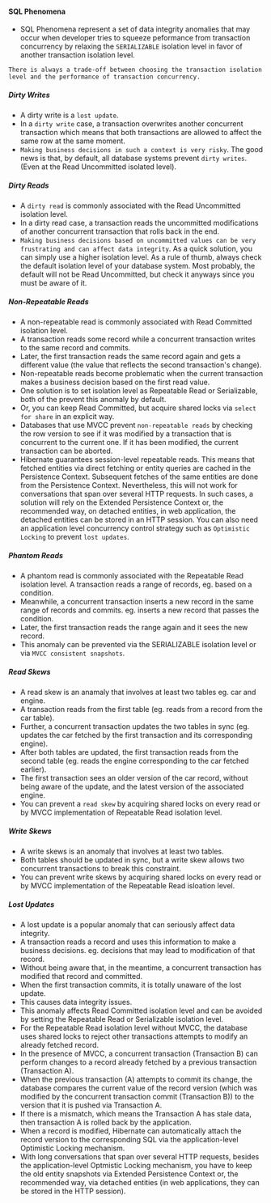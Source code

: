#### SQL Phenomena
- SQL Phenomena represent a set of data integrity anomalies that may occur when developer tries to squeeze peformance from transaction concurrency by relaxing the `SERIALIZABLE` isolation level in favor of another transaction isolation level.
```
There is always a trade-off between choosing the transaction isolation level and the performance of transaction concurrency.
```
##### Dirty Writes
- A dirty write is a `lost update`.
- In a `dirty write` case, a transaction overwrites another concurrent transaction which means that both transactions are allowed to affect the same row at the same moment.
- `Making business decisions in such a context is very risky`. The good news is that, by default, all database systems prevent `dirty writes`.(Even at the Read Uncommitted isolated level).

##### Dirty Reads
- A `dirty read` is commonly associated with the Read Uncommitted isolation level.
- In a dirty read case, a transaction reads the uncommitted modifications of another concurrent transaction that rolls back in the end.
- `Making business decisions based on uncommitted values can be very frustrating and can affect data integrity`. As a quick solution, you can simply use a higher isolation level. As a rule of thumb, always check the default isolation level of your database system. Most probably, the default will not be Read Uncommitted, but check it anyways since you must be aware of it.

##### Non-Repeatable Reads
- A non-repeatable read is commonly associated with Read Committed isolation level.
- A transaction reads some record while a concurrent transaction writes to the same record and commits.
- Later, the first transaction reads the same record again and gets a different value (the value that reflects the second transaction's change).
- Non-repeatable reads become problematic when the current transaction makes a business decision based on the first read value.
- One solution is to set isolation level as Repeatable Read or Serializable, both of the prevent this anomaly by default.
- Or, you can keep Read Committed, but acquire shared locks via `select for share` in an explicit way.
- Databases that use MVCC prevent `non-repeatable reads` by checking the row version to see if it was modified by a transaction that is concurrent to the current one. If it has been modified, the current transaction can be aborted.
- Hibernate guarantees session-level repeatable reads. This means that fetched entities via direct fetching or entity queries are cached in the Persistence Context. Subsequent fetches of the same entities are done from the Persistence Context. Nevertheless, this will not work for conversations that span over several HTTP requests. In such cases, a solution will rely on the Extended Persistence Context or, the recommended way, on detached entities, in web application, the detached entities can be stored in an HTTP session. You can also need an application level concurrency control strategy such as `Optimistic Locking` to prevent `lost updates`.

##### Phantom Reads
- A phantom read is commonly associated with the Repeatable Read isolation level. A transaction reads a range of records, eg. based on a condition.
- Meanwhile, a concurrent transaction inserts a new record in the same range of records and commits. eg. inserts a new record that passes the condition.
- Later, the first transaction reads the range again and it sees the new record.
- This anomaly can be prevented via the SERIALIZABLE isolation level or via `MVCC consistent snapshots`.

##### Read Skews
- A read skew is an anamaly that involves at least two tables eg. car and engine.
- A transaction reads from the first table (eg. reads from a record from the car table). 
- Further, a concurrent transaction updates the two tables in sync (eg. updates the car fetched by the first transaction and its corresponding engine).
- After both tables are updated, the first transaction reads from the second table (eg. reads the engine corresponding to the car fetched earlier).
- The first transaction sees an older version of the car record, without being aware of the update, and the latest version of the associated engine.
- You can prevent a `read skew` by acquiring shared locks on every read or by MVCC implementation of Repeatable Read isolation level.

##### Write Skews
- A write skews is an anomaly that involves at least two tables. 
- Both tables should be updated in sync, but a write skew allows two concurrent transactions to break this constraint.
- You can prevent write skews by acquiring shared locks on every read or by MVCC implementation of the Repeatable Read isloation level.

##### Lost Updates
- A lost update is a popular anomaly that can seriously affect data integrity. 
- A transaction reads a record and uses this information to make a business decisions. eg. decisions that may lead to modification of that record. 
- Without being aware that, in the meantime, a concurrent transaction has modified that record and committed.
- When the first transaction commits, it is totally unaware of the lost update.
- This causes data integrity issues.
- This anomaly affects Read Committed isolation level and can be avoided by setting the Repeatable Read or Serializable isolation level.
- For the Repeatable Read isolation level without MVCC, the database uses shared locks to reject other transactions attempts to modify an already fetched record.
- In the presence of MVCC, a concurrent transaction (Transaction B) can perform changes to a record already fetched by a previous transaction (Transaction A). 
- When the previous transaction (A) attempts to commit its change, the database compares the current value of the record version (which was modified by the concurrent transaction commit (Transaction B)) to the version that it is pushed via Transaction A.
- If there is a mismatch, which means the Transaction A has stale data, then transaction A is rolled back by the application.
- When a record is modified, Hibernate can automatically attach the record version to the corresponding SQL via the application-level Optimistic Locking mechanism.
- With long conversations that span over several HTTP requests, besides the application-level Optmistic Locking mechanism, you have to keep the old entity snapshots via Extended Persistence Context or, the recommended way, via detached entities (in web applications, they can be stored in the HTTP session).